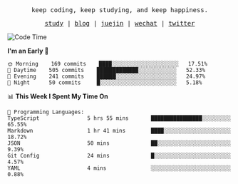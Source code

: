 <p align="center">
  <samp>
    <span>keep coding, keep studying, and keep happiness.</span>
  </samp>
</p>

<p align="center">
  <samp>
    <a href="https://github.com/ouduidui/fe-study">study</a> |
    <a href="https://deweyou.me">blog</a>  |
    <a href="https://juejin.cn/user/4309700183594366">juejin</a> |
    <a href="https://user-images.githubusercontent.com/54696834/165071004-6509e3f2-90c3-448c-9d92-3da42b0c2021.jpeg">wechat</a> |
    <a href="https://twitter.com/ouduidui">twitter</a>
  </samp>
</p>

<!--START_SECTION:waka-->
![Code Time](http://img.shields.io/badge/Code%20Time-2%2C135%20hrs%2034%20mins-blue)

**I'm an Early 🐤** 

```text
🌞 Morning    169 commits    ████░░░░░░░░░░░░░░░░░░░░░   17.51% 
🌆 Daytime    505 commits    █████████████░░░░░░░░░░░░   52.33% 
🌃 Evening    241 commits    ██████░░░░░░░░░░░░░░░░░░░   24.97% 
🌙 Night      50 commits     █░░░░░░░░░░░░░░░░░░░░░░░░   5.18%

```


📊 **This Week I Spent My Time On** 

```text
💬 Programming Languages: 
TypeScript               5 hrs 55 mins       ████████████████░░░░░░░░░   65.55% 
Markdown                 1 hr 41 mins        ████░░░░░░░░░░░░░░░░░░░░░   18.72% 
JSON                     50 mins             ██░░░░░░░░░░░░░░░░░░░░░░░   9.39% 
Git Config               24 mins             █░░░░░░░░░░░░░░░░░░░░░░░░   4.57% 
YAML                     4 mins              ░░░░░░░░░░░░░░░░░░░░░░░░░   0.88%

```


<!--END_SECTION:waka-->
